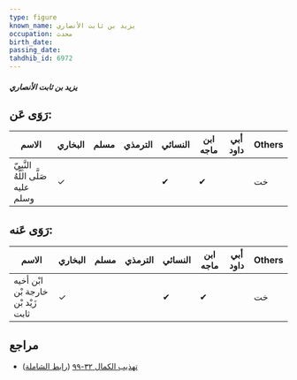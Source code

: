 ```yaml
---
type: figure
known_name: يزيد بن ثابت الأنصاري
occupation: محدث
birth_date:
passing_date:
tahdhib_id: 6972
---
```

##### يزيد بن ثابت الأنصاري

## رَوَى عَن:
| الاسم                              | البخاري | مسلم | الترمذي | النسائي | ابن ماجه | أبي داود | Others |
| ---------------------------------- | ------- | ---- | ------- | ------- | -------- | -------- | ------ |
| النَّبِيّ صَلَّى اللَّهُ عليه وسلم | ✓       |      |         | ✔       | ✔        |          | خت     |
## رَوَى عَنه:
| الاسم                              | البخاري | مسلم | الترمذي | النسائي | ابن ماجه | أبي داود | Others |
| ---------------------------------- | ------- | ---- | ------- | ------- | -------- | -------- | ------ |
| ابْن أخيه خارجة بْن زَيْد بْن ثابت | ✓       |      |         | ✔       | ✔        |          | خت     |
## مراجع
- [تهذيب الكمال ٣٢-٩٩](obsidian://open?vault=Tahdhib-al-Kamal&file=Figures/٦٩٧٢-يزيد%20بن%20ثابت%20الأنصاري) ([رابط الشاملة](https://shamela.ws/book/3722/17213))
